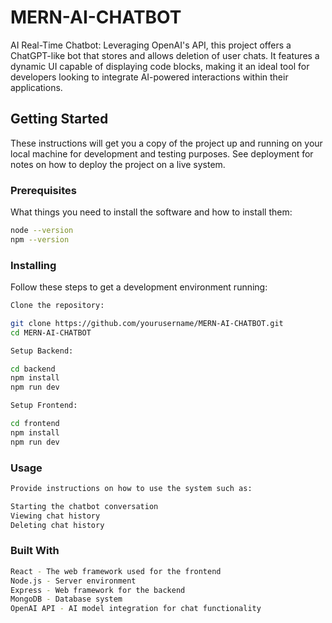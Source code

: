 # MERN-AI-CHATBOT

AI Real-Time Chatbot: Leveraging OpenAI's API, this project offers a ChatGPT-like bot that stores and allows deletion of user chats. It features a dynamic UI capable of displaying code blocks, making it an ideal tool for developers looking to integrate AI-powered interactions within their applications.

## Getting Started

These instructions will get you a copy of the project up and running on your local machine for development and testing purposes. See deployment for notes on how to deploy the project on a live system.

### Prerequisites

What things you need to install the software and how to install them:

```bash
node --version
npm --version
```

### Installing
Follow these steps to get a development environment running:

```bash
Clone the repository:

git clone https://github.com/yourusername/MERN-AI-CHATBOT.git
cd MERN-AI-CHATBOT

Setup Backend:

cd backend
npm install
npm run dev

Setup Frontend:

cd frontend
npm install
npm run dev
```

### Usage
```bash
Provide instructions on how to use the system such as:

Starting the chatbot conversation
Viewing chat history
Deleting chat history
```
### Built With
```bash
React - The web framework used for the frontend
Node.js - Server environment
Express - Web framework for the backend
MongoDB - Database system
OpenAI API - AI model integration for chat functionality
```